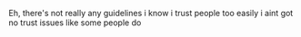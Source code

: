 Eh, there's not really any guidelines i know i trust people too easily i aint got no trust issues like some people do
